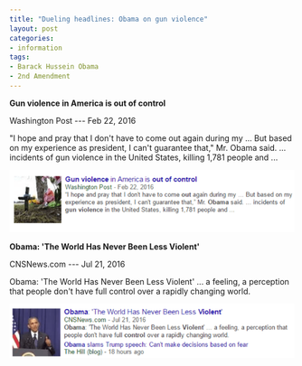 ```yaml
---
title: "Dueling headlines: Obama on gun violence"
layout: post
categories:
- information
tags:
- Barack Hussein Obama
- 2nd Amendment
---
```


**Gun violence in America is out of control**

Washington Post --- Feb 22, 2016 

"I hope and pray that I don't have to come out again during my ... But based on my experience as president, I can't guarantee that," Mr. Obama said. ... incidents of gun violence in the United States, killing 1,781 people and ...

[![20160222 Obama](/assets/img/2016/07/20160222-Obama.png)](/assets/img/2016/07/20160222-Obama.png)

**Obama: 'The World Has Never Been Less Violent'**

CNSNews.com --- Jul 21, 2016 

Obama: 'The World Has Never Been Less Violent' ... a feeling, a perception that people don't have full control over a rapidly changing world.

[![20160721 Obama](/assets/img/2016/07/20160721-Obama.png)](/assets/img/2016/07/20160721-Obama.png)
